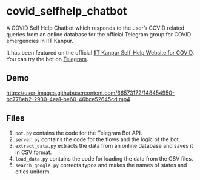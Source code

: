 # covid_selfhelp_chatbot
A COVID Self Help Chatbot which responds to the user’s COVID related queries from an online database for the official Telegram group for COVID emergencies in IIT Kanpur. 

It has been featured on the official [IIT Kanpur Self-Help Website for COVID](https://sites.google.com/view/iitk-self-help/chatbotiitk?authuser=0). You can try the bot on [Telegram](https://t.me/covid_selfhelp_chatbot). 

## Demo

https://user-images.githubusercontent.com/66573172/148454950-bc778eb2-2930-4ea1-be60-46bce52645cd.mp4

## Files

1. `bot.py` contains the code for the Telegram Bot API.  
2. `server.py` contains the code for the flows and the logic of the bot.  
3. `extract_data.py` extracts the data from an online database and saves it in CSV format.  
4. `load_data.py` contains the code for loading the data from the CSV files.  
5. `search_google.py` corrects typos and makes the names of states and cities uniform. 
